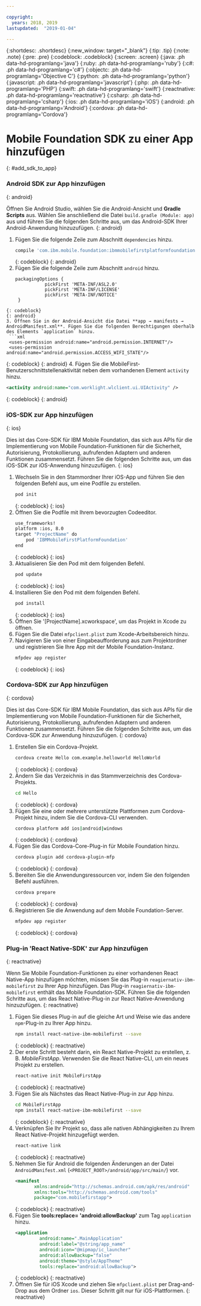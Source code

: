 ```yaml
---

copyright:
  years: 2018, 2019
lastupdated:  "2019-01-04"

---
```


{:shortdesc: .shortdesc}
{:new_window: target="_blank"}
{:tip: .tip}
{:note: .note}
{:pre: .pre}
{:codeblock: .codeblock}
{:screen: .screen}
{:java: .ph data-hd-programlang='java'}
{:ruby: .ph data-hd-programlang='ruby'}
{:c#: .ph data-hd-programlang='c#'}
{:objectc: .ph data-hd-programlang='Objective C'}
{:python: .ph data-hd-programlang='python'}
{:javascript: .ph data-hd-programlang='javascript'}
{:php: .ph data-hd-programlang='PHP'}
{:swift: .ph data-hd-programlang='swift'}
{:reactnative: .ph data-hd-programlang='reactnative'}
{:csharp: .ph data-hd-programlang='csharp'}
{:ios: .ph data-hd-programlang='iOS'}
{:android: .ph data-hd-programlang='Android'}
{:cordova: .ph data-hd-programlang='Cordova'}

#	Mobile Foundation SDK zu einer App hinzufügen
{: #add_sdk_to_app}

### Android SDK zur App hinzufügen
{: android}

Öffnen Sie Android Studio, wählen Sie die Android-Ansicht und **Gradle Scripts** aus. Wählen Sie anschließend die Datei `build.gradle (Module: app)` aus und führen Sie die folgenden Schritte aus, um das Android-SDK Ihrer Android-Anwendung hinzuzufügen.
{: android}

1. Fügen Sie die folgende Zeile zum Abschnitt `dependencies` hinzu.
   ```bash
   compile 'com.ibm.mobile.foundation:ibmmobilefirstplatformfoundation:8.0.+'
   ```
   {: codeblock}
   {: android}
2. Fügen Sie die folgende Zeile zum Abschnitt `android` hinzu.
   ```
   packagingOptions {
              pickFirst 'META-INF/ASL2.0'
              pickFirst 'META-INF/LICENSE'
              pickFirst 'META-INF/NOTICE'
    }
  ```
  {: codeblock}
  {: android}
3. Öffnen Sie in der Android-Ansicht die Datei **app → manifests → AndroidManifest.xml**. Fügen Sie die folgenden Berechtigungen oberhalb des Elements `application` hinzu.
   ```xml
   <uses-permission android:name="android.permission.INTERNET"/>
   <uses-permission android:name="android.permission.ACCESS_WIFI_STATE"/>
   ```
   {: codeblock}
   {: android}
4. Fügen Sie die MobileFirst-Benutzerschnittstellenaktivität neben dem vorhandenen Element `activity` hinzu.
   ```xml
   <activity android:name="com.worklight.wlclient.ui.UIActivity" />
   ```
   {: codeblock}
   {: android}


### iOS-SDK zur App hinzufügen
{: ios}

Dies ist das Core-SDK für IBM Mobile Foundation, das sich aus APIs für die Implementierung von Mobile Foundation-Funktionen für die Sicherheit, Autorisierung, Protokollierung, aufrufenden Adaptern und anderen Funktionen zusammensetzt. Führen Sie die folgenden Schritte aus, um das iOS-SDK zur iOS-Anwendung hinzuzufügen.
{: ios}

1. Wechseln Sie in den Stammordner Ihrer iOS-App und führen Sie den folgenden Befehl aus, um eine Podfile zu erstellen.
    ```bash
    pod init
    ```
    {: codeblock}
    {: ios}
2. Öffnen Sie die Podfile mit Ihrem bevorzugten Codeeditor.
   ```bash
   use_frameworks!
   platform :ios, 8.0
   target "ProjectName" do
       pod 'IBMMobileFirstPlatformFoundation'
   end
   ```
   {: codeblock}
   {: ios}
3. Aktualisieren Sie den Pod mit dem folgenden Befehl.
   ```bash
   pod update
   ```
   {: codeblock}
   {: ios}
4. Installieren Sie den Pod mit dem folgenden Befehl.
   ```bash
   pod install
   ```
   {: codeblock}
   {: ios}
5. Öffnen Sie '[ProjectName].xcworkspace', um das Projekt in Xcode zu öffnen.
6. Fügen Sie die Datei `mfpclient.plist` zum Xcode-Arbeitsbereich hinzu.
7. Navigieren Sie von einer Eingabeaufforderung aus zum Projektordner und registrieren Sie Ihre App mit der Mobile Foundation-Instanz.
   ```bash
   mfpdev app register
   ```
   {: codeblock}
   {: ios}

### Cordova-SDK zur App hinzufügen
{: cordova}

Dies ist das Core-SDK für IBM Mobile Foundation, das sich aus APIs für die Implementierung von Mobile Foundation-Funktionen für die Sicherheit, Autorisierung, Protokollierung, aufrufenden Adaptern und anderen Funktionen zusammensetzt. Führen Sie die folgenden Schritte aus, um das Cordova-SDK zur Anwendung hinzuzufügen.
{: cordova}

1. Erstellen Sie ein Cordova-Projekt.
   ```bash
   cordova create Hello com.example.helloworld HelloWorld
   ```
   {: codeblock}
   {: cordova}
2. Ändern Sie das Verzeichnis in das Stammverzeichnis des Cordova-Projekts.
   ```bash
   cd Hello
   ```
   {: codeblock}
   {: cordova}
3. Fügen Sie eine oder mehrere unterstützte Plattformen zum Cordova-Projekt hinzu, indem Sie die Cordova-CLI verwenden.
   ```bash
   cordova platform add ios|android|windows
   ```
   {: codeblock}
   {: cordova}
4. Fügen Sie das Cordova-Core-Plug-in für Mobile Foundation hinzu.
   ```bash
   cordova plugin add cordova-plugin-mfp
   ```
   {: codeblock}
   {: cordova}
5. Bereiten Sie die Anwendungsressourcen vor, indem Sie den folgenden Befehl ausführen.
   ```bash
   cordova prepare
   ```
   {: codeblock}
   {: cordova}
6. Registrieren Sie die Anwendung auf dem Mobile Foundation-Server.
   ```bash
   mfpdev app register
   ```
   {: codeblock}
   {: cordova}

### Plug-in 'React Native-SDK' zur App hinzufügen
{: reactnative}

Wenn Sie Mobile Foundation-Funktionen zu einer vorhandenen React Native-App hinzufügen möchten, müssen Sie das Plug-in `reagiernativ-ibm-mobilefirst` zu Ihrer App hinzufügen. Das Plug-in `reagiernativ-ibm-mobilefirst` enthält das Mobile Foundation-SDK. Führen Sie die folgenden Schritte aus, um das React Native-Plug-in zur React Native-Anwendung hinzuzufügen.
{: reactnative}

1. Fügen Sie dieses Plug-in auf die gleiche Art und Weise wie das andere `npm`-Plug-in zu Ihrer App hinzu.
   ```bash
   npm install react-native-ibm-mobilefirst --save
   ```
   {: codeblock}
   {: reactnative}
2. Der erste Schritt besteht darin, ein React Native-Projekt zu erstellen, z. B. *MobileFirstApp*. Verwenden Sie die React Native-CLI, um ein neues Projekt zu erstellen.
   ```bash
   react-native init MobileFirstApp
   ```
   {: codeblock}
   {: reactnative}
3. Fügen Sie als Nächstes das React Native-Plug-in zur App hinzu.
   ```bash
   cd MobileFirstApp
   npm install react-native-ibm-mobilefirst --save
   ```
   {: codeblock}
   {: reactnative}
4. Verknüpfen Sie Ihr Projekt so, dass alle nativen Abhängigkeiten zu Ihrem React Native-Projekt hinzugefügt werden.
   ```bash
   react-native link
   ```
   {: codeblock}
   {: reactnative}
5. Nehmen Sie für Android die folgenden Änderungen an der Datei `AndroidManifest.xml` (`<PROJECT_ROOT>/android/app/src/main/`) vor.
   ```xml
   <manifest 
          xmlns:android="http://schemas.android.com/apk/res/android" 
          xmlns:tools="http://schemas.android.com/tools"
          package="com.mobilefirstapp">
   ```
   {: codeblock}
   {: reactnative}
6. Fügen Sie **tools:replace= 'android:allowBackup'** zum Tag `application` hinzu.
   ```xml
   <application
            android:name=".MainApplication"
            android:label="@string/app_name"
            android:icon="@mipmap/ic_launcher"
            android:allowBackup="false"
            android:theme="@style/AppTheme"
            tools:replace="android:allowBackup">
   ```
   {: codeblock}
   {: reactnative}
7. Öffnen Sie für iOS Xcode und ziehen Sie `mfpclient.plist` per Drag-and-Drop aus dem Ordner `ios`. Dieser Schritt gilt nur für iOS-Plattformen.
{: reactnative}

